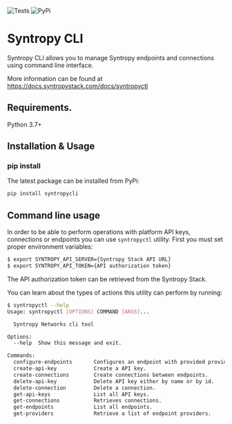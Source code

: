 ![Tests](https://github.com/SyntropyNet/syntropy-cli/workflows/Tests/badge.svg)
![PyPi](https://github.com/SyntropyNet/syntropy-cli/workflows/PyPi/badge.svg)

# Syntropy CLI
Syntropy CLI allows you to manage Syntropy endpoints and connections using command line interface. 

More information can be found at https://docs.syntropystack.com/docs/syntropyctl

## Requirements.

Python 3.7+

## Installation & Usage
### pip install

The latest package can be installed from PyPi:

```sh
pip install syntropycli
```

## Command line usage

In order to be able to perform operations with platform API keys, connections or endpoints you can use `syntropyctl` utility.
First you must set proper environment variables:

```sh
$ export SYNTROPY_API_SERVER={Syntropy Stack API URL}
$ export SYNTROPY_API_TOKEN={API authorization token}
```

The API authorization token can be retrieved from the Syntropy Stack.

You can learn about the types of actions this utility can perform by running:

```sh
$ syntropyctl --help
Usage: syntropyctl [OPTIONS] COMMAND [ARGS]...

  Syntropy Networks cli tool

Options:
  --help  Show this message and exit.

Commands:
  configure-endpoints       Configures an endpoint with provided provider,...
  create-api-key            Create a API key.
  create-connections        Create connections between endpoints.
  delete-api-key            Delete API key either by name or by id.
  delete-connection         Delete a connection.
  get-api-keys              List all API keys.
  get-connections           Retrieves connections.
  get-endpoints             List all endpoints.
  get-providers             Retrieve a list of endpoint providers.
```
